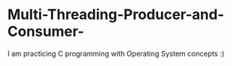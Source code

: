 # Multi-Threading-Producer-and-Consumer-

I am practicing C programming with Operating System concepts :)
